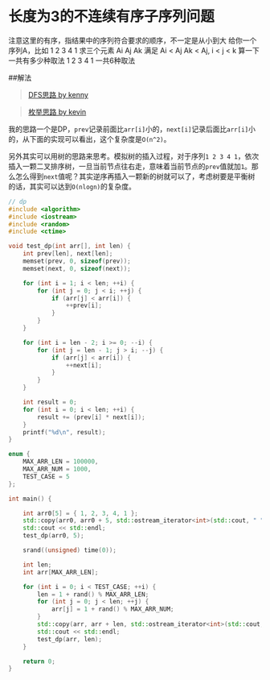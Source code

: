 长度为3的不连续有序子序列问题
====

注意这里的有序，指结果中的序列符合要求的顺序，不一定是从小到大 给你一个序列A，比如 1 2 3 4 1 求三个元素 Ai Aj Ak 满足 Ai < Aj Ak < Aj, i < j < k 算一下一共有多少种取法 1 2 3 4 1 一共6种取法

##解法

> [DFS思路 by kenny](https://github.com/philoprove/revolutionary-road/blob/master/mind-garden/ijk.md)

> [枚举思路 by kevin](https://github.com/chen8913w/Algo/blob/master/src/org/practice/middle/large/MiddleLargeNaive.java)

我的思路一个是DP，```prev```记录前面比```arr[i]```小的，```next[i]```记录后面比```arr[i]```小的，从下面的实现可以看出，这个复杂度是```O(n^2)```。

另外其实可以用树的思路来思考。模拟树的插入过程，对于序列```1 2 3 4 1```，依次插入一颗二叉排序树，一旦当前节点往右走，意味着当前节点的```prev```值就加```1```。那么怎么得到```next```值呢？其实逆序再插入一颗新的树就可以了，考虑树要是平衡树的话，其实可以达到```O(nlogn)```的复杂度。

```C++
// dp
#include <algorithm>
#include <iostream>
#include <random>
#include <ctime>

void test_dp(int arr[], int len) {
    int prev[len], next[len];
    memset(prev, 0, sizeof(prev));
    memset(next, 0, sizeof(next));

    for (int i = 1; i < len; ++i) {
        for (int j = 0; j < i; ++j) {
            if (arr[j] < arr[i]) {
                ++prev[i];
            }
        }
    }

    for (int i = len - 2; i >= 0; --i) {
        for (int j = len - 1; j > i; --j) {
            if (arr[j] < arr[i]) {
                ++next[i];
            }
        }
    }

    int result = 0;
    for (int i = 0; i < len; ++i) {
        result += (prev[i] * next[i]);
    }
    printf("%d\n", result);
}

enum {
    MAX_ARR_LEN = 100000,
    MAX_ARR_NUM = 1000,
    TEST_CASE = 5
};

int main() {

    int arr0[5] = { 1, 2, 3, 4, 1 };
    std::copy(arr0, arr0 + 5, std::ostream_iterator<int>(std::cout, " "));
    std::cout << std::endl;
    test_dp(arr0, 5);

    srand((unsigned) time(0));

    int len;
    int arr[MAX_ARR_LEN];

    for (int i = 0; i < TEST_CASE; ++i) {
        len = 1 + rand() % MAX_ARR_LEN;
        for (int j = 0; j < len; ++j) {
            arr[j] = 1 + rand() % MAX_ARR_NUM;
        }
        std::copy(arr, arr + len, std::ostream_iterator<int>(std::cout, " "));
        std::cout << std::endl;
        test_dp(arr, len);
    }

    return 0;
}
```
